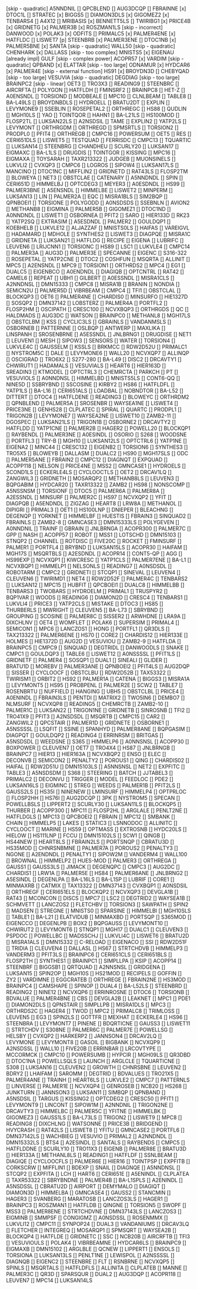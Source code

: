 [skip - quadratic] A5NNDNIL
[] QPCBLEND
[] AUG3DCQP
[] FBRAINNE
[x] DTOC1L
[] STRATEC
[x] BIGGS5
[] DIAMON3DLS
[x] GIGOMEZ2
[x] TENBARS4
[] A4X12
[] MRIBASIS
[x] BENNETT5LS
[] TWIRIBG1
[x] PRICE4B
[x] GRIDNETG
[x] PALMER3B
[x] ROSZMAN1LS
[skip - incorrect] DANWOOD
[x] POLAK3
[x] ODFITS
[] PRIMALC5
[x] PALMER4ENE
[x] HATFLDC
[] LISWET7
[p] STEENBRB
[x] PALMER3ENE
[] DTOC1NB
[x] PALMER5BNE
[x] SANTA
[skip - quadratic] WALL50
[skip - quadratic] CHENHARK
[x] DALLASS
[skip - too complex] MNISTS5
[x] EIGENAU
[already impl] GULF
[skip - complex power] ACOPR57
[x] VARDIM
[skip - quadratic] QPBAND
[x] ELATTAR
[skip - too large] ODNAMUR
[x] HYDCAR6
[x] PALMER4E
[skip - external function] HS91
[x] BROYDN3D
[] CHEBYQAD
[skip - too large] VESUVIA
[skip - quadratic] DEGDIAG
[skip - too large] BRAINPC2
[skip - linear] OET3
[] TRO3X3
[] READING9
[] STEENBRC
[] AIRCRFTA
[] POLYGON
[] HATFLDH
[] FMINSRF2
[] BRAINPC8
[] HET-Z
[] A0ENSNDL
[] TORSIOND
[] MODBEALE
[] MPC10
[] CLNLBEAM
[] TABLE8
[] BA-L49LS
[] BROYDNBDLS
[] HYDROELL
[] BRATU2DT
[] EXPLIN
[] LEVYMONE9
[] SSEBLIN
[] ROSEPETAL2
[] ORTHREGC
[] HS88
[] QUDLIN
[] MGH10LS
[] YAO
[] TOINTQOR
[] HAHN1
[] BA-L21LS
[] HS100MOD
[] FLOSP2TL
[] LUKSAN22LS
[] A2NSDSIL
[] TAME
[] EXPLIN2
[] YATP2LS
[] LEVYMONT
[] ORTHRGDM
[] ORTHREGD
[] SPMSRTLS
[] TORSION2
[] PRODPL0
[] PFIT4
[] ORTHREGB
[] CMPC16
[] POWERSUM
[] OET5
[] RES
[] CERI651DLS
[] LISWET5
[] TESTQUAD
[] FERRISDC
[] CMPC13
[] TQUARTIC
[] LUKSAN14
[] STEENBRG
[] CHANDHEU
[] SCURLY20
[] LUKSAN17
[] EIGMAXC
[] BA-L1LS
[] DRUGDIS
[] TOINTGOR
[] KISSING
[] MPC16
[] EIGMAXA
[] TOYSARAH
[] TAXR213322
[] JUDGEB
[] MUONSINELS
[] LUKVLI2
[] CVXQP3
[] CMPC6
[] LOGROS
[] SIPOW4
[] LUKSAN17LS
[] MANCINO
[] DTOC1NC
[] MIFFLIN2
[] GRIDNETD
[] RAT43LS
[] FLOSP2TM
[] BLOWEYA
[] NET3
[] OBSTCLAE
[] CATENARY
[] A5NNDNDL
[] SPIN
[] CERI651D
[] HIMMELBJ
[] OPTCDEG3
[] MEYER3
[] A0ESDNDL
[] HS99
[] PALMER3BNE
[] A5ENSNDL
[] HIMMELBE
[] LISWET2
[] MINPERM
[] LUKSAN13
[] LIN
[] PALMER2A
[] EQC
[] MISRA1BLS
[] SIM2BQP
[] QPNBOEI1
[] TORSIONE
[] POLYGODD
[] A0NSDSDS
[] SSEBNLN
[] AVION2
[] METHANB8
[] EIGMINA
[] PALMER5B
[] GIGOMEZ1
[] DTOC1ND
[] A0NNDNDL
[] LISWET1
[] OSBORNEA
[] PFIT2
[] SARO
[] HIER133D
[] RK23
[] YATP2SQ
[] EXTRASIM
[] A5ESDNDL
[] PALMER2
[] GOULDQP1
[] KOEBHELB
[] LUKVLE12
[] ALJAZZAF
[] MNISTS0LS
[] HAIFAS
[] VAREIGVL
[] HADAMARD
[] MDHOLE
[] SYNTHES2
[] LISWET3
[] DIAGPQE
[] MISRA1C
[] GRIDNETA
[] LUKSAN21
[] HATFLDG
[] RECIPE
[] EIGENA
[] LUBRIFC
[] LEUVEN6
[] LRIJCNN1
[] TORSIONC
[] HS89
[] LSC1
[] LUKVLE4
[] CMPC14
[] PALMER3A
[] AUG3D
[] PALMER3E
[] SPECANNE
[] EIGENC
[] S316-322
[] ROSEPETAL
[] YATP2CNE
[] DTOC2
[] COSHFUN
[] MSQRTA
[] ALLINIT
[] MPC5
[] A2ENSNDL
[] MPC9
[] TORSION1
[] ORTHRDS2
[] MPC4
[] EG1
[] DUALC5
[] EIGENBCO
[] A0ENDNDL
[] DIAGIQB
[] OPTCNTRL
[] RAT42
[] CAMEL6
[] REPEAT
[] UBH1
[] GILBERT
[] A0ESSNDL
[] MISRA1CLS
[] A2NNDNSL
[] DMN15333
[] CMPC8
[] MISRA1B
[] BRANIN
[] NONDIA
[] SEMICN2U
[] PALMER5D
[] VIBRBEAM
[] CMPC4
[] TFI1
[] OBSTCLAL
[] BLOCKQP3
[] OET6
[] PALMER4NE
[] CHARDIS0
[] MINSURFO
[] HIE1327D
[] SOSQP2
[] DMN37142
[] LOBSTERZ
[] PALMER4A
[] PORTFL2
[] FLOSP2HM
[] OSCIPATH
[] CRESC100
[] NCVXBQP3
[] ORTHRGDS
[] QC
[] HALDMADS
[] AUG3DC
[] WATSON
[] BRAINPC0
[] METHANL8
[] MGH17LS
[] OBSTCLBM
[] KSS
[] CYCLIC3LS
[] GBRAINLS
[] VANDANMSLS
[] OSBORNEB
[] PATTERNNE
[] OSLBQP
[] ANTWERP
[] MAXLIKA
[] LINSPANH
[] SROSENBRNE
[] A5ESSNDL
[] JNLBRNG1
[] DRUGDISE
[] NET1
[] LEUVEN1
[] MESH
[] SIPOW3
[] SENSORS
[] WATER
[] TORSION4
[] LUKVLE4C
[] GAUSSELM
[] KSSLS
[] BRKMCC
[] RDW2D52U
[] PRIMALC1
[] NYSTROM5C
[] DALE
[] LEVYMONE6
[] WALL20
[] NCVXQP7
[] ALLINQP
[] OSCIGRAD
[] TRO6X2
[] S277-280
[] BA-L49
[] DISC2
[] DRCAVTY1
[] CHWIRUT1
[] HADAMALS
[] VESUVIALS
[] HEART6
[] HIER163D
[] SREADIN3
[] KTMODEL
[] OPTCTRL3
[] CHEMRCTA
[] PARKCH
[] PT
[] VESUVIOLS
[] A0NNDNSL
[] HIMMELBD
[] MNISTS5LS
[] CONT6-QQ
[] NINE5D
[] SSBRYBND
[] SSCOSINE
[] KIRBY2
[] HS86
[] HATFLDFL
[] YATP1LS
[] BA-L16
[] CERI651ALS
[] LOADBAL
[] NOBNDTOR
[] BA-L52
[] DITTERT
[] DTOC4
[] HATFLDENE
[] READING3
[] BLOWEYC
[] ORTHRDM2
[] QPNBLEND
[] PALMER5A
[] SROSENBR
[] WAYSEA1NE
[] LISWET4
[] PRICE3NE
[] GENHS28
[] CLPLATEC
[] SPIRAL
[] QUARTC
[] PRODPL1
[] TRIGON2B
[] LEVYMONE7
[] WAYSEA2NE
[] LISWET10
[] ZAMB2-11
[] DGOSPEC
[] LUKSAN21LS
[] TRIGON1B
[] OSBORNE2
[] DRCAVTY2
[] HATFLDD
[] YATP1CNE
[] PALMER2B
[] HAGER2
[] POWELL20
[] BLOCKQP1
[] RAYBENDL
[] PALMER3NE
[] A0ESINDL
[] OSORIO
[] S268
[] WOODSNE
[] PORTFL3
[] TRY-B
[] MGH10
[] LUKSAN12LS
[] OPTCTRL6
[] YATP1NE
[] EIGENA2
[] MINC44
[] CRESC132
[] EIGENB2
[] TORSION6
[] SYNTHES3
[] TRO5X5
[] BLOWEYB
[] DALLASM
[] DUALC2
[] HS90
[] MGH17SLS
[] ODC
[] PALMER5ANE
[] FBRAIN2
[] CMPC12
[] DIAGNQT
[] EXPQUAD
[] ACOPP118
[] NELSON
[] PRICE4NE
[] MSS2
[] GMNCASE1
[] HYDROELS
[] SCOND1LS
[] ECKERLE4LS
[] CYCLOOCTLS
[] OET2
[] DRCAV1LQ
[] ZANGWIL3
[] GRIDNETH
[] MOSARQP2
[] METHANB8LS
[] LEUVEN3
[] BQPGABIM
[] HYDCAR20
[] TAXR13322
[] ZAMB2
[] HS98
[] NONSCOMP
[] A5NSSNSM
[] TORSIONF
[] DTOC5
[] PALMER6A
[] PALMER8A
[] A2ESSNDL
[] MINSURF
[] PALMER2C
[] HS97
[] NCVXQP2
[] YFIT
[] DIAGPQB
[] A5ENDNDL
[] ZIGZAG
[] HEART8
[] LRW8A
[] METHANOL
[] DIPIGRI
[] PRIMAL3
[] OET1
[] HS100LNP
[] DNIEPER
[] BLEACHNG
[] DEGENQP
[] YORKNET
[] HIMMELBF
[] HUESTIS
[] FBRAIN3
[] SINQUAD2
[] FBRAINLS
[] ZAMB2-8
[] GMNCASE3
[] DMN15333LS
[] POLYGEVEN
[] A0NNDNIL
[] TRAINF
[] GBRAIN
[] JNLBRNGA
[] ACOPR300
[] PALMER7C
[] GPP
[] NASH
[] ACOPP57
[] ROBOT
[] MSS1
[] LOTSCHD
[] DMN15103
[] STNQP2
[] CHANNEL
[] ROTDISC
[] FIVE20C
[] ROCKET
[] FMINSURF
[] PALMER1
[] PORTFL4
[] BRYBND
[] LUKSAN15LS
[] ACOPR30
[] HAIFAM
[] MGH17S
[] MSQRTBLS
[] A2ESDNDL
[] ACOPR14
[] CONT5-QP
[] AGG
[] HS99EXP
[] NCVXQP1
[] KIWCRESC
[] YATP1CLS
[] PALMER7ENE
[] BA-L1
[] NCVXBQP1
[] HIMMELP1
[] NELSONLS
[] READING7
[] A0NSDSDL
[] ROBOTARM
[] CMPC2
[] GRIDNETI
[] STCQP1
[] SINEVAL
[] LEUVEN4
[] CLEUVEN6
[] TWIRIMD1
[] NET4
[] RDW2D52F
[] PALMER4C
[] TENBARS2
[] LUKSAN12
[] MPC15
[] HUBFIT
[] QPCBOEI1
[] DUALC8
[] HIMMELBB
[] TENBARS3
[] TWOBARS
[] HYDROELM
[] PRIMAL1
[] TRUSPYR2
[] BQP1VAR
[] WOODS
[] READING6
[] DIAMON2D
[] CRESC4
[] TENBARS1
[] LUKVLI4
[] PRICE3
[] YATP2CLS
[] MISTAKE
[] DTOC3
[] HS85
[] THURBERLS
[] MWRIGHT
[] CLEUVEN5
[] BA-L73
[] SBRYBND
[] GROUPING
[] SCOSINE
[] PALMER8C
[] SISSER2
[] ARWHDNE
[] LRA9A
[] DIXCHLNV
[] OET4
[] WOMFLET
[] POLAK6
[] SUPERSIM
[] PRIMAL4
[] SEMICON1
[] MPC6
[] LANCZOS1
[] HONG
[] PORTFL1
[] QR3DLS
[] TAX213322
[] PALMER6ENE
[] HS70
[] CORE2
[] CHARDIS12
[] HIER133E
[] HOLMES
[] HIE1372D
[] AUG2D
[] VESUVIOU
[] ZAMB2-9
[] HATFLDA
[] BRAINPC5
[] CMPC9
[] SINQUAD
[] DEGTRIDL
[] DANWOODLS
[] SNAKE
[] CMPC1
[] GOULDQP3
[] TABLE6
[] LISWET12
[] A0NSSSSL
[] PFIT1LS
[] GRIDNETF
[] PALMER4
[] SOSQP1
[] DUAL1
[] SINEALI
[] GLIDER
[] BRATU1D
[] MOREBV
[] PALMER3ANE
[] QPNBOEI2
[] PFIT4LS
[] AUG2DQP
[] SISSER
[] CYCLOOCF
[] OBSTCLBU
[] RDW2D52B
[] TAX53322
[] TWIRISM1
[] ORBIT2
[] HS92
[] PALMER1A
[] CATENA
[] BIGGS3
[] MISRA1A
[] LEVYMONT5
[] HS95
[] PROBPENL
[] PALMER2E
[] SCW2
[] TABLE7
[] ROSENBRTU
[] NUFFIELD
[] HANGING
[] UBH5
[] OBSTCLBL
[] PRICE4
[] A0ENINDL
[] FBRAIN3LS
[] PENTDI
[] MATRIX2
[] TWO5IN6
[] DEMBO7
[] NLMSURF
[] NCVXQP8
[] READING5
[] CHEMRCTB
[] ZAMB2-10
[] PALMER1C
[] LUKSAN22
[] TRIGON1NE
[] GRIDNETB
[] SINROSNB
[] TFI2
[] TRO41X9
[] PFIT3
[] A2NSDSDL
[] MSQRTB
[] CMPC15
[] CAR2
[] ZANGWIL2
[] QPCSTAIR
[] PALMER1D
[] GRIDNETE
[] OSBORNE1
[] A5NSSSSL
[] LSQFIT
[] SSINE
[] SPANHYD
[] PALMER8ANE
[] BQPGASIM
[] DIAGPQT
[] GOULDQP2
[] READING4
[] ERRINRSM
[] BRITGAS
[] A5NSDSDL
[] WEEDSNE
[] S365
[] HIMMELP6
[] A0NNSNSL
[] ACOPP30
[] BOXPOWER
[] CLEUVEN7
[] OET7
[] TRO4X4
[] HS87
[] JNLBRNGB
[] BRAINPC7
[] HIER13
[] HIER163A
[] NCVXBQP2
[] ENSO
[] ELEC
[] DECONVB
[] SEMICON2
[] PENALTY2
[] POROUS1
[] QING
[] CHARDIS02
[] HAIFAL
[] RDW2D51U
[] DMN15103LS
[] A5NNSNSL
[] NET2
[] EXPFITC
[] TABLE3
[] A5NSDSDM
[] S368
[] STEERING
[] BATCH
[] JJTABEL3
[] PRIMALC2
[] DECONVU
[] TRIGGER
[] MODEL
[] FEEDLOC
[] PDE2
[] LUKSAN16LS
[] EIGMINC
[] STREG
[] WEEDS
[] PALMER1B
[] PFIT2LS
[] GAUSS2LS
[] HS35I
[] NINENEW
[] LMINSURF
[] HIMMELP4
[] OPTPRLOC
[] FLOSP2HH
[] HS76I
[] AUG2DCQP
[] 3PK
[] NYSTROM5
[] SPECAN
[] POWELLBSLS
[] LIPPERT2
[] SCURLY30
[] LUKSAN11LS
[] BLOCKQP5
[] THURBER
[] ACOPP300
[] MPC11
[] FLOSP2HL
[] ARGLALE
[] PENLT2NE
[] HATFLDGLS
[] MPC13
[] QPCBOEI2
[] FBRAIN
[] MPC12
[] SMBANK
[] CHAIN
[] HIMMELP5
[] LAKES
[] STATIC3
[] LSNNODOC
[] ALLINITC
[] CYCLOOCT
[] MARINE
[] HS59
[] OPTMASS
[] EXTROSNB
[] HYDC20LS
[] HIELOW
[] HS111LNP
[] FCCU
[] DMN15102LS
[] SCW1
[] QINGB
[] HS44NEW
[] HEART8LS
[] FBRAIN2LS
[] PORTSNQP
[] CBRATU3D
[] HS35MOD
[] CHNRSNBMNE
[] PALMER7A
[] POROUS2
[] PENALTY3
[] NGONE
[] A2ENDNDL
[] PENALTY1
[] SIPOW2M
[] VANDERM4
[] WALL100
[] BROWNAL
[] HIMMELP2
[] HUES-MOD
[] PALMER3
[] ORTHREGA
[] GAUSS1
[] GAUSS3LS
[] JIMACK
[] DEGENQPC
[] CMPC3
[] AUG2DC
[] CHARDIS1
[] LRW1A
[] PALMER5E
[] HS84
[] PALMER6ANE
[] JNLBRNG2
[] A5ESINDL
[] DEGENLPA
[] BA-L16LS
[] BA-L1SP
[] LUBRIF
[] CORE1
[] MINMAXRB
[] CATMIX
[] TAX13322
[] DMN37143
[] CVXBQP1
[] A0NSDSIL
[] ORTHREGF
[] CERI651ELS
[] BLOCKQP2
[] NCVXQP3
[] DEVGLA1B
[] RAT43
[] MCONCON
[] DISCS
[] MPC7
[] LSC2
[] DEGTRID2
[] WAYSEA1B
[] SCHMVETT
[] LANCZOS2
[] FLETCHBV
[] TORSION3
[] SAWPATH
[] SPIN2
[] MADSEN
[] STREGNE
[] MNISTS0
[] SPARSINE
[] HIMMELBI
[] MGH10SLS
[] TABLE1
[] BA-L21
[] ELATVIDUB
[] MINMAXBD
[] PORTSQP
[] S365MOD
[] EIGENCCO
[] DEGENLPB
[] BOX2
[] BQPGAUSS
[] LEVYMONT10
[] CHWIRUT2
[] LEVYMONT6
[] STNQP1
[] MGH17
[] DUALC1
[] CLEUVEN3
[] PSPDOC
[] POWELLBC
[] MADSSCHJ
[] LUKVLI4C
[] LISWET6
[] BRATU2D
[] MISRA1ALS
[] DMN15332
[] C-RELOAD
[] EIGENACO
[] SSI
[] RDW2D51F
[] TRIDIA
[] CLEUVEN4
[] DALLASL
[] HS67
[] STRTCHDVB
[] HIMMELP3
[] VANDERM3
[] PFIT3LS
[] BRAINPC6
[] CERI651CLS
[] CERI651BLS
[] FLOSP2TH
[] SYNTHES1
[] BRAINPC1
[] SIMPLLPA
[] KSIP
[] ACOPP14
[] STEENBRF
[] BIGGSB1
[] QRTQUAD
[] A2NNSNSL
[] GRIDGENA
[] LUKSAN15
[] SPIN2OP
[] MGH10S
[] HS21MOD
[] RECIPELS
[] GOFFIN
[] ZY2
[] VARDIMNE
[] EGGCRATEB
[] ORTHREGE
[] FBRAIN2NE
[] HS3MOD
[] BRAINPC4
[] CAMSHAPE
[] SPINOP
[] DUAL4
[] BA-L52LS
[] STEENBRD
[] READING2
[] NINE12
[] NCVXQP6
[] ERRINROSNE
[] DTOC6
[] TORSIONB
[] BDVALUE
[] PALMER4BNE
[] CBS
[] DEVGLA2B
[] LEAKNET
[] MPC1
[] PDE1
[] DIAMON2DLS
[] QPNSTAIR
[] SIMPLLPB
[] MISRA1DLS
[] MPC3
[] ORTHRDS2C
[] HAGER4
[] TWOD
[] MPC2
[] PRIMALC8
[] TRIMLOSS
[] LEUVEN5
[] EG3
[] SPIN2LS
[] GOTTFR
[] MEXHAT
[] ECKERLE4
[] HS96
[] STEENBRA
[] LEVYMONT7
[] PINENE
[] BDQRTICNE
[] GAUSS3
[] LISWET11
[] STRTCHDV
[] S308NE
[] PALMER6C
[] PALMER7E
[] POWELLSG
[] HELSBY
[] CVXQP2
[] HARKERP2
[] JANNSON4
[] DRCAV2LQ
[] LEVYMONE
[] LEVYMONT8
[] GASOIL
[] BIGBANK
[] NCVXQP9
[] A2NSDSSL
[] WALL10
[] FIVE20B
[] ERRINBAR
[] LRCOVTYPE
[] MCCORMCK
[] CMPC10
[] POWERSUMB
[] HYPCIR
[] MGH09LS
[] QR3DBD
[] DTOC1NA
[] POWELLSQLS
[] LAUNCH
[] ARGLCLE
[] TQUARTICNE
[] S308
[] LUKSAN16
[] CLEUVEN2
[] GROWTH
[] CHNRSBNE
[] LEUVEN2
[] BDRY2
[] LHAIFAM
[] SAROMM
[] DEGTRID
[] BDVALUES
[] TRO21X5
[] PALMER4ANE
[] TRAINH
[] HEART6LS
[] LUKVLE2
[] CMPC7
[] PATTERNLS
[] LINVERSE
[] PALMER1E
[] NCVXQP4
[] GENROSEB
[] NCB20
[] HS268
[] JUNKTURN
[] JANNSON3
[] LUKSAN11
[] SIMBQP
[] QPNBAND
[] A5NSDSIL
[] TARGUS
[] KISSING2
[] OPTCDEG2
[] CRESC50
[] PFIT1
[] LEVYMONT9
[] LINCONT
[] SIPOW1M
[] A2NNDNIL
[] TRIGON2NE
[] DRCAVTY3
[] HIMMELBC
[] PALMER5C
[] YFITNE
[] HIMMELBK
[] GIGOMEZ3
[] GAUSS1LS
[] BA-L73LS
[] TRIGON2
[] LISWET9
[] MPC8
[] READING8
[] DIXCHLNG
[] WATSONNE
[] PRICE3B
[] BRIDGEND
[] HVYCRASH
[] RAT42LS
[] LISWET8
[] YFITU
[] GMNCASE2
[] PORTFL6
[] DMN37142LS
[] WACHBIEG
[] VESUVIO
[] PRIMAL2
[] A2NNDNDL
[] DMN15332LS
[] BTS4
[] A2ESINDL
[] SANTALS
[] RAYBENDS
[] CMPC5
[] HATFLDDNE
[] SCURLY10
[] TRO11X3
[] EIGENB
[] PALMER8E
[] BRATU3D
[] HIER133A
[] METHANL8LS
[] READING1
[] HATFLDF
[] SSNLBEAM
[] DIAGIQE
[] CYCLOOCFLS
[] PALMER6E
[] HIER16
[] TOINTPSP
[] EXPFITB
[] CORKSCRW
[] MIFFLIN1
[] BDEXP
[] SNAIL
[] DIAGNQE
[] A5NNDNSL
[] STCQP2
[] EXPFITA
[] LCH
[] HART6
[] CERI651E
[] A5ENINDL
[] CLPLATEA
[] TAXR53322
[] SBRYBNDNE
[] PALMER4B
[] BA-L1SPLS
[] A2ENINDL
[] A5NSDSSL
[] CBRATU2D
[] AIRPORT
[] DEMYMALO
[] DIAGIQT
[] DIAMON3D
[] HIMMELBA
[] GMNCASE4
[] GAUSS2
[] STANCMIN
[] HAGER3
[] SVANBERG
[] MARATOSB
[] LANCZOS3LS
[] HAGER1
[] BRAINPC3
[] ROSZMAN1
[] HATFLDB
[] QINGNE
[] TORSION5
[] SWOPF
[] MSS3
[] PALMER8ENE
[] STRTCHDVNE
[] DMN37143LS
[] LANCZOS3
[] EIGMINB
[] SMMPSF
[] CONGIGMZ
[] A0NSDSSL
[] ROSENMMX
[] LUKVLI12
[] CMPC11
[] SYNPOP24
[] DUAL3
[] VANDANIUMS
[] DRCAV3LQ
[] FLETCHER
[] INTEGREQ
[] MOSARQP1
[] SPMSQRT
[] WAYSEA2B
[] BLOCKQP4
[] HATFLDE
[] GRIDNETC
[] SSC
[] NCB20B
[] AIRCRFTB
[] TFI3
[] VESUVIOULS
[] POLAK4
[] VIBRBEAMNE
[] HYDCAR6LS
[] BRAINPC9
[] EIGMAXB
[] DMN15102
[] ARGLBLE
[] QCNEW
[] LIPPERT1
[] ENSOLS
[] TORSIONA
[] LUKSAN13LS
[] PENLT1NE
[] LEWISPOL
[] A2NSSSSL
[] DIAGNQB
[] EIGENC2
[] STEENBRE
[] FLT
[] RSNBRNE
[] NCVXQP5
[] SPINLS
[] MSQRTALS
[] HATFLDFLS
[] ALLINITA
[] CLPLATEB
[] MANNE
[] PALMER3C
[] QR3D
[] SPARSQUR
[] DUAL2
[] AUG3DQP
[] ACOPR118
[] LEUVEN7
[] MPC14
[] LUKSAN14LS
